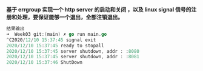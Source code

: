 **基于 errgroup 实现一个 http server 的启动和关闭 ，以及 linux signal 信号的注册和处理，要保证能够一个退出，全部注销退出。**

```go 
结果输出
➜  Week03 git:(main) ✗ go run main.go
^C2020/12/10 15:37:45 signal exit
2020/12/10 15:37:45 ready to stopall
2020/12/10 15:37:45 server shutdown, addr : :8080
2020/12/10 15:37:45 server shutdown, addr : :8081
2020/12/10 15:37:46 ShutDown
```

